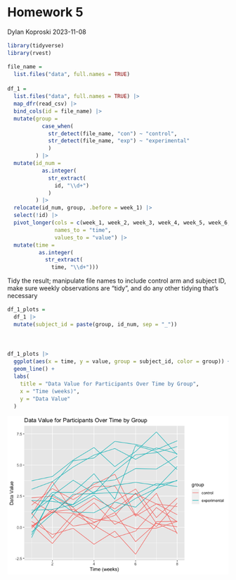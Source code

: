 Homework 5
================
Dylan Koproski
2023-11-08

``` r
library(tidyverse)
library(rvest)
```

``` r
file_name =
  list.files("data", full.names = TRUE)

df_1 =
  list.files("data", full.names = TRUE) |> 
  map_dfr(read_csv) |> 
  bind_cols(id = file_name) |>
  mutate(group = 
           case_when(
             str_detect(file_name, "con") ~ "control",
             str_detect(file_name, "exp") ~ "experimental"
             )
         ) |> 
  mutate(id_num = 
           as.integer(
             str_extract(
               id, "\\d+")
             )
         ) |> 
  relocate(id_num, group, .before = week_1) |> 
  select(!id) |> 
  pivot_longer(cols = c(week_1, week_2, week_3, week_4, week_5, week_6, week_7, week_8),
               names_to = "time",
               values_to = "value") |> 
  mutate(time = 
          as.integer(
            str_extract(
              time, "\\d+")))
```

Tidy the result; manipulate file names to include control arm and
subject ID, make sure weekly observations are “tidy”, and do any other
tidying that’s necessary

``` r
df_1_plots =
  df_1 |> 
  mutate(subject_id = paste(group, id_num, sep = "_"))



df_1_plots |> 
  ggplot(aes(x = time, y = value, group = subject_id, color = group)) + 
  geom_line() + 
  labs(
    title = "Data Value for Participants Over Time by Group",
    x = "Time (weeks)",
    y = "Data Value"
  )
```

![](p8105_hw5_dfk2117_files/figure-gfm/unnamed-chunk-3-1.png)<!-- -->
